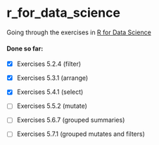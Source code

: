 # r_for_data_science
Going through the exercises in [R for Data
Science](https://r4ds.had.co.nz/index.html)

#### Done so far:
- [x] Exercises 5.2.4 (filter)
- [x] Exercises 5.3.1 (arrange)
- [x] Exercises 5.4.1 (select)
- [ ] Exercises 5.5.2 (mutate)
- [ ] Exercises 5.6.7 (grouped summaries)
- [ ] Exercises 5.7.1 (grouped mutates and filters)



